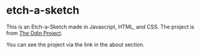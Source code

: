 # etch-a-sketch

This is an Etch-a-Sketch made in Javascript, HTML, and CSS. The project is from [The Odin Project](https://www.theodinproject.com/lessons/foundations-etch-a-sketch).

You can see the project via the link in the about section.